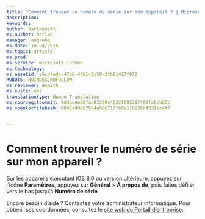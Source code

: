 ```yaml
---
title: "Comment trouver le numéro de série sur mon appareil ? | Microsoft Intune"
description: 
keywords: 
author: barlanmsft
ms.author: barlan
manager: angrobe
ms.date: 10/24/2016
ms.topic: article
ms.prod: 
ms.service: microsoft-intune
ms.technology: 
ms.assetid: e6c4fedc-47b6-44b1-8c59-2fb81417f978
ROBOTS: NOINDEX,NOFOLLOW
ms.reviewer: esmich
ms.suite: ems
translationtype: Human Translation
ms.sourcegitcommit: 9ddbcde20fac83289c4622f69538ff00fa0cb65b
ms.openlocfilehash: b045a49eb7994e686717f69e118265a4331ec4f7


---
```



# <a name="how-do-i-find-the-serial-number-on-my-device"></a>Comment trouver le numéro de série sur mon appareil ?

Sur les appareils exécutant iOS 8.0 ou version ultérieure, appuyez sur l’icône **Paramètres**, appuyez sur **Général** > **À propos de**, puis faites défiler vers le bas jusqu’à **Numéro de série**.

Encore besoin d’aide ? Contactez votre administrateur informatique. Pour obtenir ses coordonnées, consultez le [site web du Portail d’entreprise](http://portal.manage.microsoft.com).





<!--HONumber=Nov16_HO1-->



